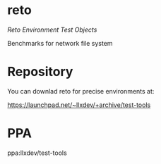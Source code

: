 reto
====

_Reto Environment Test Objects_

Benchmarks for network file system


Repository
==========

You can downlad reto for precise environments at: 

https://launchpad.net/~llxdev/+archive/test-tools

PPA 
===

ppa:llxdev/test-tools


